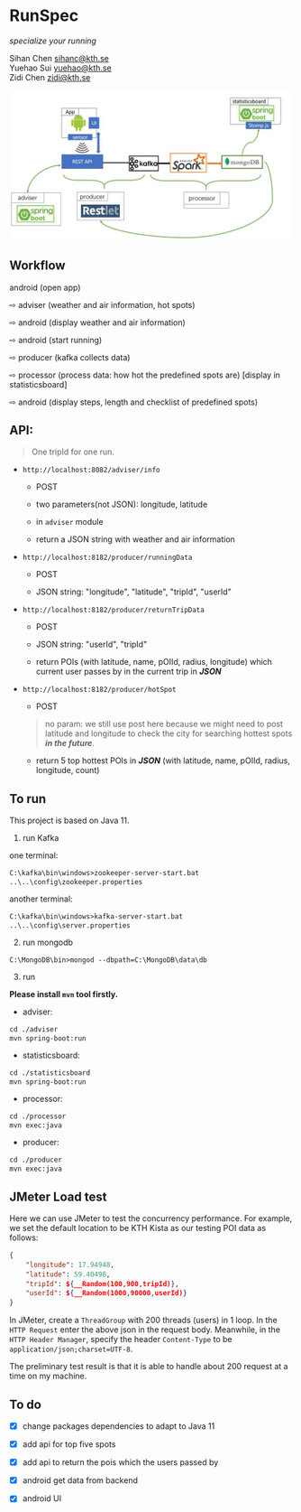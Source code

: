 # RunSpec

*specialize your running*

Sihan Chen sihanc@kth.se  
Yuehao Sui yuehao@kth.se  
Zidi Chen zidi@kth.se

![architecture](arch.JPG)

## Workflow

android (open app)

⇨ adviser (weather and air information, hot spots)

⇨ android (display weather and air information)

⇨ android (start running) 

⇨ producer (kafka collects data) 

⇨ processor (process data: how hot the predefined spots are) [display in statisticsboard] 

⇨ android (display steps, length and checklist of predefined spots)

## API:

> One tripId for one run.

- `http://localhost:8082/adviser/info`

    - POST
    
    - two parameters(not JSON): longitude, latitude
    
    - in `adviser` module

    - return a JSON string with weather and air information

- `http://localhost:8182/producer/runningData`
 
    - POST

    - JSON string: "longitude", "latitude", "tripId", "userId"

- `http://localhost:8182/producer/returnTripData`

    - POST
    
    - JSON string: "userId", "tripId"
    
    - return POIs (with latitude, name, pOIId, radius, longitude) which current user passes by in the current trip in ***JSON***

- `http://localhost:8182/producer/hotSpot`

    - POST

    > no param: we still use post here because we might need to post latitude and longitude to check the city for searching hottest spots ***in the future***.

    - return 5 top hottest POIs in ***JSON*** (with latitude, name, pOIId, radius, longitude, count)

## To run
This project is based on Java 11.

1. run Kafka

one terminal: 
```
C:\kafka\bin\windows>zookeeper-server-start.bat ..\..\config\zookeeper.properties
```

another terminal:
```
C:\kafka\bin\windows>kafka-server-start.bat ..\..\config\server.properties
```

2. run mongodb

```
C:\MongoDB\bin>mongod --dbpath=C:\MongoDB\data\db 
```

3. run

**Please install `mvn` tool firstly.**

* adviser:
```shell
cd ./adviser
mvn spring-boot:run
```

* statisticsboard: 
```shell
cd ./statisticsboard
mvn spring-boot:run
```

* processor: 
```shell
cd ./processor
mvn exec:java
```

* producer: 
```shell
cd ./producer
mvn exec:java
```

## JMeter Load test
Here we can use JMeter to test the concurrency performance. For example, we set the default location to be KTH Kista as our testing POI data as follows:

```json
{
	"longitude": 17.94948, 
	"latitude": 59.40498, 
	"tripId": ${__Random(100,900,tripId)}, 
	"userId": ${__Random(1000,90000,userId)}
}

```

In JMeter, create a `ThreadGroup` with 200 threads (users) in 1 loop. In the `HTTP Request` enter the above json in the request body. Meanwhile, in the `HTTP Header Manager`, specify the header `Content-Type` to be `application/json;charset=UTF-8`.

The preliminary test result is that it is able to handle about 200 request at a time on my machine.

## To do

- [x] change packages dependencies to adapt to Java 11
- [x] add api for top five spots
- [x] add api to return the pois which the users passed by
- [x] android get data from backend
- [x] android UI


[comment]: <> (Our project is to create a running App which records and displays real-time runners' running data &#40;produced by the built-in sensor of a mobile phone&#41; on his/her mobile phone and and offer appropriate running advices based on the running data. The main technology stack involves but is not limitted to Android, Kafka, Spark, MongoDB. The implementation can be divided into three parts:)

[comment]: <> (## Running Data producer)

[comment]: <> (The sensor should track following `real-time` data on an Android phone or some intelligent wristband.)

[comment]: <> ( * userId)

[comment]: <> ( * longitude)

[comment]: <> ( * latitude)

[comment]: <> ( * altitude &#40;optional&#41;)

[comment]: <> ( * timestamp)

[comment]: <> ( * stepCount)

[comment]: <> ( * distance)

[comment]: <> ( * heartRate &#40;optional&#41;)
 
[comment]: <> (The above data should be sent to server and analyzed on the server and through some calculation, some advice will be feedback to the frondend clients.)

[comment]: <> (Considering the voluminous real-time messages produced from different runners. We plan to use **Kafka** as a message queue to keep the messages. In that case, the server can consume the message one by one and exert calculation on the data to offer reasonable advices to the runners. )


[comment]: <> (## Running Data processor)

[comment]: <> (During the calculation, we plan to use **Spark** as the distributed computing component because of its powerful processing capacity of streaming data.)

[comment]: <> (We will firstly judge whether it is appropriate to run. The initial idea is to get the air quality data from [API]&#40;https://aqicn.org/city/sweden/stockholm-lilla-essingen/&#41; with the latitude and longitude produced by the sensor. Then, we can research some papers and code the relationship between a healthy run and factors such as AQI &#40;air quality, PM2.5&#41;, humidity, temperature, heart rate. For example, if we find a user's region has serious air quality &#40;PM2.5 index > 100&#41;, then we will write in the advice that it is not suitable to run at that time as a feedback to the user. Also the server may calculate the speed and distance and return the result to frontend.)

[comment]: <> (We also use Spark to store the voluminous data into the MongoDB database &#40;Maybe Redis will be used to cache the data&#41;. From the database runners can extract the running history &#40;optional&#41;. Of course a login function must be provided to differentiate between different users.)



[comment]: <> (## Android Dashboard)

[comment]: <> (An android App will be created to read the data from the sensor in the mobile phone and give the user a operating interface and also display the feedback. When the user wants to start running, he/she may first click a query button and it will send the runner's data to the backend to process and give feedback to the runner that whether it is appropriate to run based on the weather of current location. After the user start to run, for every 10 seconds &#40;may be adjusted in real development&#41;, the user data will be sent to the backend and processed and the feedback will show the speed and the total distance that the user has runned. When the user end running, he can choose to store or delete this trip data in the database.)





 
